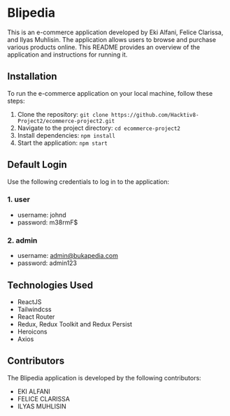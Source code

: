 # Blipedia

This is an e-commerce application developed by Eki Alfani, Felice Clarissa, and Ilyas Muhlisin. The application allows users to browse and purchase various products online. This README provides an overview of the application and instructions for running it.

## Installation
To run the e-commerce application on your local machine, follow these steps:
1. Clone the repository: `git clone https://github.com/Hacktiv8-Project2/ecommerce-project2.git`
2. Navigate to the project directory: `cd ecommerce-project2`
3. Install dependencies: `npm install`
4. Start the application: `npm start`

## Default Login
Use the following credentials to log in to the application:

### 1. user
- username: johnd
- password: m38rmF$

### 2. admin
- username: admin@bukapedia.com
- password: admin123

## Technologies Used
- ReactJS
- Tailwindcss
- React Router
- Redux, Redux Toolkit and Redux Persist
- Heroicons
- Axios

## Contributors
The Blipedia application is developed by the following contributors:

- EKI ALFANI
- FELICE CLARISSA
- ILYAS MUHLISIN
